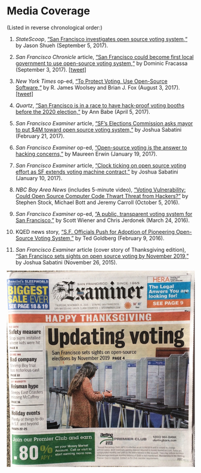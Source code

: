 # Media Coverage

(Listed in reverse chronological order:)

1. _StateScoop_, [“San Francisco investigates open source voting
   system,“](http://statescoop.com/san-francisco-investigates-open-source-voting-system)
   by Jason Shueh (September 5, 2017).

2. _San Francisco Chronicle_ article, [“San Francisco could
   become first local government to use open-source voting
   system,“](http://www.sfchronicle.com/politics/article/San-Francisco-could-become-first-local-government-12170869.php)
   by Dominic Fracassa (September 3, 2017).
   [\[tweet\]](https://twitter.com/sfchronicle/status/904615013859684352)

3. _New York Times_ op-ed, [“To Protect Voting, Use Open-Source
   Software,“](https://www.nytimes.com/2017/08/03/opinion/open-source-software-hacker-voting.html)
   by R. James Woolsey and Brian J. Fox (August 3, 2017).
   [\[tweet\]](https://twitter.com/SFOpenVoting/status/893037067868946432)

4. _Quartz_, [“San Francisco is in a race to have hack-proof voting booths
   before the 2020 election,“](https://qz.com/929362/open-source-could-pave-the-way-to-hack-proof-voting-technology/)
   by Ann Babe (April 5, 2017).

5. _San Francisco Examiner_ article, [“SF’s Elections
   Commission asks mayor to put $4M toward open source voting
   system,“](http://www.sfexaminer.com/sfs-elections-commission-asks-mayor-put-4m-toward-open-source-voting-system)
   by Joshua Sabatini (February 21, 2017).

6. _San Francisco Examiner_ op-ed, [“Open-source voting is the answer to
   hacking concerns,”](http://www.sfexaminer.com/open-source-voting-answer-hacking-concerns)
   by Maureen Erwin (January 19, 2017).

7. _San Francisco Examiner_ article, [“Clock ticking on open source voting
   effort as SF extends voting machine
   contract,”](http://www.sfexaminer.com/clock-ticking-open-source-voting-effort-sf-extends-voting-machine-contract)
   by Joshua Sabatini (January 10, 2017).

8. _NBC Bay Area News_ (includes 5-minute video), [“Voting Vulnerability:
   Could Open Source Computer Code Thwart Threat from
   Hackers?”](http://www.nbcbayarea.com/investigations/Voting-Vulnerability-Could-Open-Source-Computer-Code-Thwart-Threat-from-Hackers-395867861.html)
   by Stephen Stock, Michael Bott and Jeremy Carroll (October 5, 2016).

9. _San Francisco Examiner_ op-ed, [“A public, transparent voting system for
   San Francisco,”](http://www.sfexaminer.com/public-transparent-voting-system-san-francisco)
   by Scott Wiener and Chris Jerdonek (March 24, 2016).

10. KQED news story, [“S.F. Officials Push for Adoption of Pioneering
    Open-Source Voting System,”](http://ww2.kqed.org/news/2016/02/09/s-f-officials-push-for-adoption-of-pioneering-open-source-voting-system)
    by Ted Goldberg (February 9, 2016).

11. _San Francisco Examiner_ article (cover story of Thanksgiving edition),
    [“San Francisco sets sights on open source voting by November
    2019,”](http://www.sfexaminer.com/san-francisco-sets-sights-on-open-source-voting-by-november-2019)
    by Joshua Sabatini (November 26, 2015).

![San Francisco Examiner cover photo](assets/images/SFExaminer_cover_20151126.jpeg
"San Francisco Examiner cover photo")
